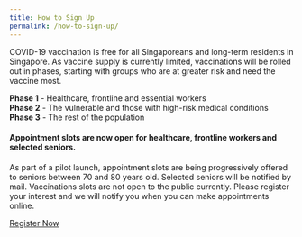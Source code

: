 ```yaml
---
title: How to Sign Up
permalink: /how-to-sign-up/
---
```


COVID-19 vaccination is free for all Singaporeans and long-term residents in Singapore.
As vaccine supply is currently limited, vaccinations will be rolled out in phases, starting with groups who are at greater risk and need the vaccine most.

**Phase 1** - Healthcare, frontline and essential workers <br/>
**Phase 2** - The vulnerable and those with high-risk medical conditions <br/>
**Phase 3** - The rest of the population

#### **Appointment slots are now open for healthcare, frontline workers and selected seniors.**

As part of a pilot launch, appointment slots are being progressively offered to seniors between 70 and 80 years old. Selected seniors will be notified by mail. Vaccinations slots are not open to the public currently. Please register your interest and we will notify you when you can make appointments online.

<a href="https://preregister.vaccine.gov.sg/" class="bp-button is-secondary is-uppercase" target="_blank">Register Now</a>
